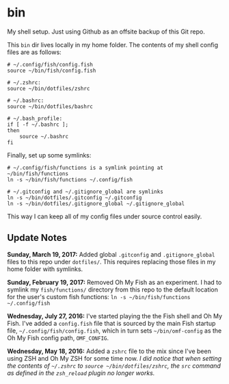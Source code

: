 bin
===

My shell setup. Just using Github as an offsite backup of this Git repo.

This `bin` dir lives locally in my home folder. The contents of my shell config files are as follows:

```shell
# ~/.config/fish/config.fish
source ~/bin/fish/config.fish

# ~/.zshrc:
source ~/bin/dotfiles/zshrc

# ~/.bashrc:
source ~/bin/dotfiles/bashrc

# ~/.bash_profile:
if [ -f ~/.bashrc ];
then
    source ~/.bashrc
fi
```

Finally, set up some symlinks:

```shell
# ~/.config/fish/functions is a symlink pointing at ~/bin/fish/functions
ln -s ~/bin/fish/functions ~/.config/fish

# ~/.gitconfig and ~/.gitignore_global are symlinks
ln -s ~/bin/dotfiles/.gitconfig ~/.gitconfig
ln -s ~/bin/dotfiles/.gitignore_global ~/.gitignore_global
```

This way I can keep all of my config files under source control easily.

## Update Notes

**Sunday, March 19, 2017:** Added global `.gitconfig` and `.gitignore_global` files to this repo under `dotfiles/`. This requires replacing those files in my home folder with symlinks.

**Sunday, February 19, 2017:** Removed Oh My Fish as an experiment. I had to symlink my `fish/functions/` directory from this repo to the default location for the user's custom fish functions: `ln -s ~/bin/fish/functions ~/.config/fish`

**Wednesday, July 27, 2016:** I've started playing the the Fish shell and Oh My Fish. I've added a `config.fish` file that is sourced by the main Fish startup file, `~/.config/fish/config.fish`, which in turn sets `~/bin/omf-config` as the Oh My Fish config path, `OMF_CONFIG`.

**Wednesday, May 18, 2016:** Added a `zshrc` file to the mix since I've been using ZSH and Oh My ZSH for some time now. *I did notice that when setting the contents of `~/.zshrc` to `source ~/bin/dotfiles/zshrc`, the `src` command as defined in the `zsh_reload` plugin no longer works.*
